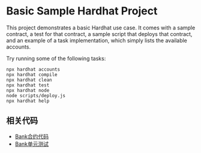 # Basic Sample Hardhat Project

This project demonstrates a basic Hardhat use case. It comes with a sample contract, a test for that contract, a sample script that deploys that contract, and an example of a task implementation, which simply lists the available accounts.

Try running some of the following tasks:

```shell
npx hardhat accounts
npx hardhat compile
npx hardhat clean
npx hardhat test
npx hardhat node
node scripts/deploy.js
npx hardhat help
```

## 相关代码
- [Bank合约代码](https://github.com/leoliew/blockchain-learn/blob/main/w2_1_code/contracts/Bank.sol)
- [Bank单元测试](https://github.com/leoliew/blockchain-learn/blob/main/w2_1_code/test/Bank.test.js)

